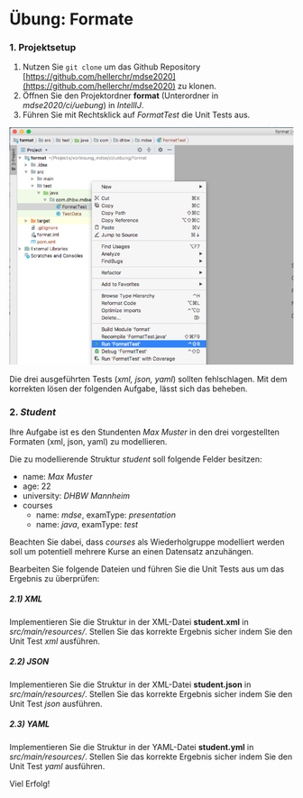 # Übung: Formate

### 1. Projektsetup
1. Nutzen Sie `git clone` um das Github Repository [https://github.com/hellerchr/mdse2020](https://github.com/hellerchr/mdse2020) zu klonen.
2. Öffnen Sie den Projektordner **format** (Unterordner in *mdse2020/ci/uebung*) in *IntellIJ*.
3. Führen Sie mit Rechtsklick auf *FormatTest* die Unit Tests aus.

![](images/run_format_test.png)

Die drei ausgeführten Tests (*xml, json, yaml*) sollten fehlschlagen. Mit dem korrekten lösen der folgenden Aufgabe, lässt sich das beheben.

### 2. *Student*

Ihre Aufgabe ist es den Stundenten *Max Muster* in den drei vorgestellten Formaten (xml, json, yaml) zu modellieren.

Die zu modellierende Struktur *student* soll folgende Felder besitzen:

* name: *Max Muster*
* age: 22
* university: *DHBW Mannheim*
* courses
	* name: *mdse*, examType: *presentation*
	* name: *java*, examType: *test* 


Beachten Sie dabei, dass *courses* als Wiederholgruppe modelliert werden soll um potentiell mehrere Kurse an einen Datensatz anzuhängen.

Bearbeiten Sie folgende Dateien und führen Sie die Unit Tests aus um das Ergebnis zu überprüfen:

##### 2.1) XML
Implementieren Sie die Struktur in der XML-Datei **student.xml** in *src/main/resources/*. Stellen Sie das korrekte Ergebnis sicher indem Sie den Unit Test *xml* ausführen.

##### 2.2) JSON
Implementieren Sie die Struktur in der XML-Datei **student.json** in *src/main/resources/*. Stellen Sie das korrekte Ergebnis sicher indem Sie den Unit Test *json* ausführen.

##### 2.3) YAML
Implementieren Sie die Struktur in der YAML-Datei **student.yml** in *src/main/resources/*. Stellen Sie das korrekte Ergebnis sicher indem Sie den Unit Test *yaml* ausführen.


Viel Erfolg!


